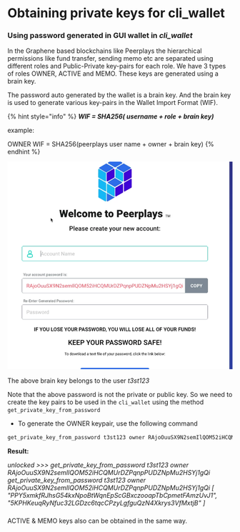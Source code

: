 # Obtaining private keys for cli\_wallet

### Using password generated in GUI wallet in _cli\_wallet_

In the Graphene based blockchains like Peerplays the hierarchical permissions like fund transfer, sending memo etc are separated using different roles and Public-Private key-pairs for each role. We have 3 types of roles OWNER, ACTIVE and MEMO. These keys are generated using a brain key.

The password auto generated by the wallet is a brain key. And the brain key is used to generate various key-pairs in the Wallet Import Format (WIF).

{% hint style="info" %}
_**WIF = SHA256( username + role + brain key)**_

example:

OWNER WIF = SHA256(peerplays user name + owner + brain key)
{% endhint %}

![](../.gitbook/assets/image.webp)

The above brain key belongs to the user _t3st123_

Note that the above password is not the private or public key. So we need to create the key pairs to be used in the `cli_wallet` using the method `get_private_key_from_password`

* To generate the OWNER keypair, use the following command

```cpp
get_private_key_from_password t3st123 owner RAjoOuuSX9N2semIlQOM52iHCQMUrDZPqnpPUDZNpMu2HSYj1gQi
```

**Result:**

_unlocked >>> get\_private\_key\_from\_password t3st123 owner RAjoOuuSX9N2semIlQOM52iHCQMUrDZPqnpPUDZNpMu2HSYj1gQi get\_private\_key\_from\_password t3st123 owner RAjoOuuSX9N2semIlQOM52iHCQMUrDZPqnpPUDZNpMu2HSYj1gQi \[ "PPY5xmkfRJhsG54kxNpoBtWqnEpScGBxczooapTbCpmetFAmzUvJ1", "5KPHKeuqRyNfuc32LGDzc6tqcCPzyLgfguQzN4Xkrys3VfMxtjB" ]_

### &#x20;<a href="#usingpasswordgeneratedinguiwalletincli_wallet-instructions" id="usingpasswordgeneratedinguiwalletincli_wallet-instructions"></a>

ACTIVE & MEMO keys also can be obtained in the same way.
